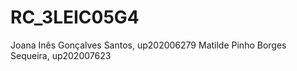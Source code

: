 # RC_3LEIC05G4

Joana Inês Gonçalves Santos, up202006279
Matilde Pinho Borges Sequeira, up202007623
